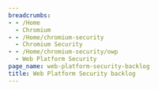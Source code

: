 ```yaml
---
breadcrumbs:
- - /Home
  - Chromium
- - /Home/chromium-security
  - Chromium Security
- - /Home/chromium-security/owp
  - Web Platform Security
page_name: web-platform-security-backlog
title: Web Platform Security backlog
---
```


